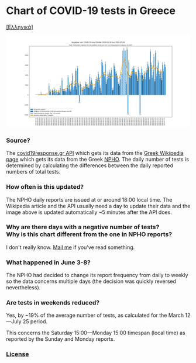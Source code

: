 # Chart of COVID-19 tests in Greece
[[Ελληνικά]](README.md)

[![](plots/latest.png)](https://raw.githubusercontent.com/tdiam/covid19-el-plot-tests/master/plots/latest.png)

### Source?
The [covid19response.gr API](https://covid-19-greece.herokuapp.com/) which gets its data from the [Greek Wikipedia page](https://el.wikipedia.org/wiki/%CE%A0%CE%B1%CE%BD%CE%B4%CE%B7%CE%BC%CE%AF%CE%B1_%CF%84%CE%BF%CF%85_%CE%BA%CE%BF%CF%81%CE%BF%CE%BD%CE%BF%CF%8A%CE%BF%CF%8D_%CF%83%CF%84%CE%B7%CE%BD_%CE%95%CE%BB%CE%BB%CE%AC%CE%B4%CE%B1_%CF%84%CE%BF_2020#%CE%A3%CF%84%CE%B1%CF%84%CE%B9%CF%83%CF%84%CE%B9%CE%BA%CE%AC_%CF%83%CF%84%CE%BF%CE%B9%CF%87%CE%B5%CE%AF%CE%B1) which gets its data from the Greek [NPHO](https://eody.gov.gr/epidimiologika-statistika-dedomena/ektheseis-covid-19/). The daily number of tests is determined by calculating the differences between the daily reported numbers of total tests.

### How often is this updated?
The NPHO daily reports are issued at or around 18:00 local time. The Wikipedia article and the API usually need a day to update their data and the image above is updated automatically ~5 minutes after the API does.

### Why are there days with a negative number of tests?<br />Why is this chart different from the one in NPHO reports?
I don't really know. [Mail me](mailto:diamaltho@gmail.com) if you've read something.

### What happened in June 3-8?
The NPHO had decided to change its report frequency from daily to weekly so the data concerns multiple days (the decision was quickly reversed nevertheless).

### Are tests in weekends reduced?
Yes, by ~19% of the average number of tests, as calculated for the March 12—July 25 period.

This concerns the Saturday 15:00—Monday 15:00 timespan (local time) as reported by the Sunday and Monday reports.

### [License](LICENSE.txt)

